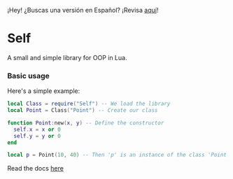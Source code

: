 ¡Hey! ¿Buscas una versión en Español? ¡Revisa [aquí](README_es.md)!

# Self

A small and simple library for OOP in Lua.

### Basic usage

Here's a simple example:

```lua
local Class = require("Self") -- We load the library
local Point = Class("Point") -- Create our class

function Point:new(x, y) -- Define the constructor
  self.x = x or 0
  self.y = y or 0
end

local p = Point(10, 40) -- Then 'p' is an instance of the class 'Point'
```

Read the docs [here](Docs.md)
